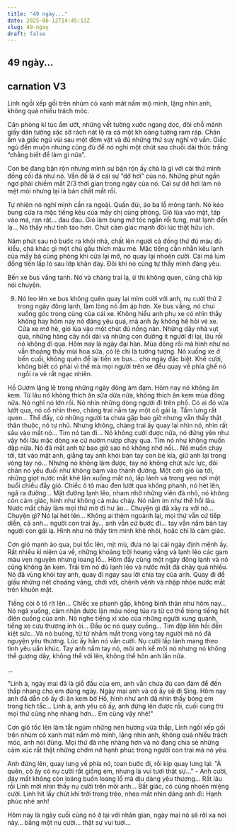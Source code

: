```yaml
---
title: "49 ngày..."
date: 2025-06-12T14:45:13Z
slug: 49-ngay
draft: false
---
```


## 49 ngày...

## carnation V3

Linh ngồi xếp gối trên nhúm cỏ xanh mát nấm mộ mình, lặng nhìn anh, không quá nhiều trách móc.
 
Căn phòng kí túc ẩm ướt, những vết tường xước ngang dọc, đôi chỗ mảnh giấy dán tường sặc sỡ rách nát lộ ra cả một kh
oảng tường ram ráp. Chăn ấm và giấc ngủ vùi sau một đêm vật vã đủ những thứ suy nghĩ vớ vẩn. Giấc ngủ đến muộn nhưng cũng đủ để nó nghỉ một chút sau chuỗi dài thức trắng “chẳng biết để làm gì nữa”.
 
Con bé đang bận rộn nhưng mình sự bận rộn ấy chả là gì với cái thứ mình đồng cối đá như nó. Vấn đề là ở cái sự “dở hơi” của nó. Những phút ngẩn ngơ phải chiếm mất 2/3 thời gian trong ngày của nó. Cái sự dở hơi làm nó mệt mỏi nhưng lại là bản chất mất rồi.
 
Tự nhiên nó nghĩ mình cần ra ngoài. Quần đùi, áo ba lỗ mỏng tanh. Nó kéo bung cửa ra mặc tiếng kêu của mấy chị cũng phòng. Gió lùa vào mặt, táp vào má, ran rát… đau đau. Gió làm bung mớ tóc ngắn rối tung, mát lạnh đến lạ… Nó thấy như tỉnh táo hơn. Chút cảm giác mạnh đôi lúc thật hữu ích.
 
Năm phút sau nó bước ra khỏi nhà, chất lên người cả đống thứ đủ màu đủ kiểu, chả khác gì một chú gấu thích màu mè. Mặc tiếng cằn nhằn kêu lạnh của mấy bà cùng phòng khi cửa lại mở, nó quay lại nhoẻn cười. Cái má lúm đồng tiền lấp ló sau lớp khăn dày. Đôi khi nó cũng tự thấy mình đáng yêu.
 
Bến xe bus vắng tanh. Nó và chàng trai lạ, ừ thì không quen, cũng chả kịp nói chuyện.
 
09. Nó leo lên xe bus không quên quay lại mỉm cười với anh, nụ cười thứ 2 trong ngày đông lạnh, làm lòng nó ấm áp hơn. Xe bus vắng, nó chui xuống góc trong cùng của cái xe. Không hiểu anh phụ xe có nhìn thấy không hay hôm nay nó đáng yêu quá, mà anh ấy không hề hỏi vé xe. Cửa xe mở hé, gió lùa vào một chút đủ nồng nàn. Những dãy nhà vụt qua, những hàng cây nối dài và những con đường ít người đi lại, lâu rồi nó không đi qua. Hôm nay là ngày đại hàn. Mùa đông rồi mà hình như nó vẫn thoảng thấy mùi hoa sữa, có lẽ chỉ là tưởng tượng. Nó xuống xe ở bến cuối, không quên để lại tiền xe bus… cho ngày đặc biệt. Khẽ cười, không biết có phải vì thế mà mọi người trên xe đều quay về phía ghế nó ngồi ra vẻ rất ngạc nhiên.
 
Hồ Gươm lặng lẽ trong những ngày đông ảm đạm. Hôm nay nó không ăn kem. Từ lâu nó không thích ăn sữa dừa nữa, không thích ăn kem mùa đông nữa. Nó nghĩ nó lớn rồi. Nó nhìn những dòng người đi trên phố. Có ai đó vừa lướt qua, nó cố nhìn theo, chàng trai nắm tay một cô gái lạ. Tấm lưng rất quen... Thế đấy, có những người ta chưa gặp bao giờ nhưng vẫn thấy thật thân thuộc, nó tự nhủ. Nhưng không, chàng trai ấy quay lại nhìn nó, nhìn rất sâu vào mắt nó… Tim nó tan đi… Nó không cười được nữa, nó đứng yên như vậy hồi lâu mặc dòng xe cứ nườm nượp chạy qua. Tim nó như không muốn đập nữa. Nó đã mất anh từ bao giờ sao nó không nhớ nổi… Nó muốn chạy tới, tát vào mặt anh, giằng tay anh khỏi bàn tay con bé kia, giữ anh lại trong vòng tay nó… Nhưng nó không làm được, tay nó không chút sức lực, đôi chân nó yếu đuối như không bám vào thành đường. Một cơn gió ùa tới, những giọt nước mắt khẽ lăn xuống mắt nó, lấp lánh và trong veo nơi một buổi chiều đầy gió. Chiếc ô tô màu đen lướt qua không phanh, nó hét lên, ngã ra đường… Mặt đường lạnh lẽo, nham nhở những viên đá nhỏ, nó không còn cảm giác, hình như không cả máu chảy. Nó nằm im như thế hồi lâu. Nước mắt chảy làm mọi thứ mờ đi hư ảo… Chuyện gì đã xảy ra với nó… Chuyện gì? Nó lại hét lên… Không ai thèm ngoảnh lại, mọi thứ vẫn cứ tiếp diễn, cả anh… người con trai ấy… anh vẫn cứ bước đi… tay vẫn nắm bàn tay người con gái lạ. Hình như nó thấy tim mình khẽ nhói, hoặc chỉ là cảm giác.
 
 
 
Cơn gió mạnh ào qua, bụi tốc lên, mịt mù, đưa nó lại cái ngày định mệnh ấy. Rất nhiều kỉ niệm ùa về, những khoảng trời hoang vắng và lạnh lẽo các gam màu vẹn nguyên nhưng loang lổ… Hôm đấy cũng một ngày đông lạnh và nó cũng không ăn kem. Trái tim nó đủ lạnh lẽo và nước mắt đã chảy quá nhiều. Nó đã vùng khỏi tay anh, quay đi ngay sau lời chia tay của anh. Quay đi để giấu những nét choáng váng, chới với, chênh vênh và nhập nhòe nước mắt trên khuôn mặt.
 
Tiếng còi ô tô rít lên… Chiếc xe phanh gấp, không bình thản như hôm nay… Nó ngã xuống, cảm nhận được làn máu nóng túa ra từ cơ thể trong tiếng hét điên cuồng của anh. Nó nghe tiếng xì xào của những người xung quanh, tiếng xe cứu thương inh ỏi… Đầu óc nó quay cuồng… Tim đập liên hồi đến kiệt sức…Và nó buông, từ từ nhắm mắt trong vòng tay người mà nó đã nguyện yêu thương. Lúc ấy hẳn nó vẫn cười. Nụ cười lấp lánh mang theo tình yêu uẩn khúc. Tay anh nắm tay nó, môi anh kề môi nó nhưng nó không thể gượng dậy, không thể với lên, không thể hôn anh lần nữa.
 
...
 
"Linh à, ngày mai đã là giỗ đầu của em, anh vẫn chưa đủ can đảm để đến thắp nhang cho em đúng ngày. Ngày mai anh và cô ấy sẽ đi Sing. Hôm nay anh đã dẫn cô ấy đi ăn kem bờ Hồ, hình như anh đã nhìn thấy bóng em trong tích tắc… Linh à, anh yêu cô ấy, anh đứng lên được rồi, cuối cùng thì mọi thứ cũng nhẹ nhàng hơn… Em cũng vậy nhé!"
 
Cơn gió tốc lên làm tắt ngúm những nén hương vừa thắp, Linh ngồi xếp gối trên nhúm cỏ xanh mát nấm mộ mình, lặng nhìn anh, không quá nhiều trách móc, anh nói đúng. Mọi thứ đã nhẹ nhàng hơn và nó đang chia sẻ những cảm xúc rất thật những chớm nở hạnh phúc trong người con trai mà nó yêu.
 
Anh đứng lên, quay lưng về phía nó, toan bước đi, rồi kịp quay lưng lại: "À quên, cô ấy có nụ cười rất giống em, nhưng là vui tươi thật sự…" - Anh cười, đáy mắt không còn loáng buồn loang lổ mà dịu dàng yêu thương… Rất lâu rồi Linh mới nhìn thấy nụ cười trên môi anh… Bất giác, cô cũng nhoẻn miệng cười. Linh hít lấy chút khí trời trong trẻo, nheo mắt nhìn dáng anh đi: Hạnh phúc nhé anh!
 
Hôm nay là ngày cuối cùng nó ở lại với nhân gian, ngày mai nó sẽ rời xa nơi này… bằng một nụ cười… thật sự vui tươi...